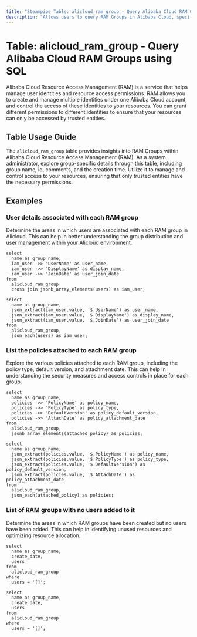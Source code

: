 ```yaml
---
title: "Steampipe Table: alicloud_ram_group - Query Alibaba Cloud RAM Groups using SQL"
description: "Allows users to query RAM Groups in Alibaba Cloud, specifically providing details on group name, id, comments, and the creation time."
---
```


# Table: alicloud_ram_group - Query Alibaba Cloud RAM Groups using SQL

Alibaba Cloud Resource Access Management (RAM) is a service that helps manage user identities and resource access permissions. RAM allows you to create and manage multiple identities under one Alibaba Cloud account, and control the access of these identities to your resources. You can grant different permissions to different identities to ensure that your resources can only be accessed by trusted entities.

## Table Usage Guide

The `alicloud_ram_group` table provides insights into RAM Groups within Alibaba Cloud Resource Access Management (RAM). As a system administrator, explore group-specific details through this table, including group name, id, comments, and the creation time. Utilize it to manage and control access to your resources, ensuring that only trusted entities have the necessary permissions.

## Examples

### User details associated with each RAM group
Determine the areas in which users are associated with each RAM group in Alicloud. This can help in better understanding the group distribution and user management within your Alicloud environment.

```sql+postgres
select
  name as group_name,
  iam_user ->> 'UserName' as user_name,
  iam_user ->> 'DisplayName' as display_name,
  iam_user ->> 'JoinDate' as user_join_date
from
  alicloud_ram_group
  cross join jsonb_array_elements(users) as iam_user;
```

```sql+sqlite
select
  name as group_name,
  json_extract(iam_user.value, '$.UserName') as user_name,
  json_extract(iam_user.value, '$.DisplayName') as display_name,
  json_extract(iam_user.value, '$.JoinDate') as user_join_date
from
  alicloud_ram_group,
  json_each(users) as iam_user;
```

### List the policies attached to each RAM group
Explore the various policies attached to each RAM group, including the policy type, default version, and attachment date. This can help in understanding the security measures and access controls in place for each group.

```sql+postgres
select
  name as group_name,
  policies ->> 'PolicyName' as policy_name,
  policies ->> 'PolicyType' as policy_type,
  policies ->> 'DefaultVersion' as policy_default_version,
  policies ->> 'AttachDate' as policy_attachment_date
from
  alicloud_ram_group,
  jsonb_array_elements(attached_policy) as policies;
```

```sql+sqlite
select
  name as group_name,
  json_extract(policies.value, '$.PolicyName') as policy_name,
  json_extract(policies.value, '$.PolicyType') as policy_type,
  json_extract(policies.value, '$.DefaultVersion') as policy_default_version,
  json_extract(policies.value, '$.AttachDate') as policy_attachment_date
from
  alicloud_ram_group,
  json_each(attached_policy) as policies;
```

### List of RAM groups with no users added to it
Determine the areas in which RAM groups have been created but no users have been added. This can help in identifying unused resources and optimizing resource allocation.

```sql+postgres
select
  name as group_name,
  create_date,
  users
from
  alicloud_ram_group
where
  users = '[]';
```

```sql+sqlite
select
  name as group_name,
  create_date,
  users
from
  alicloud_ram_group
where
  users = '[]';
```